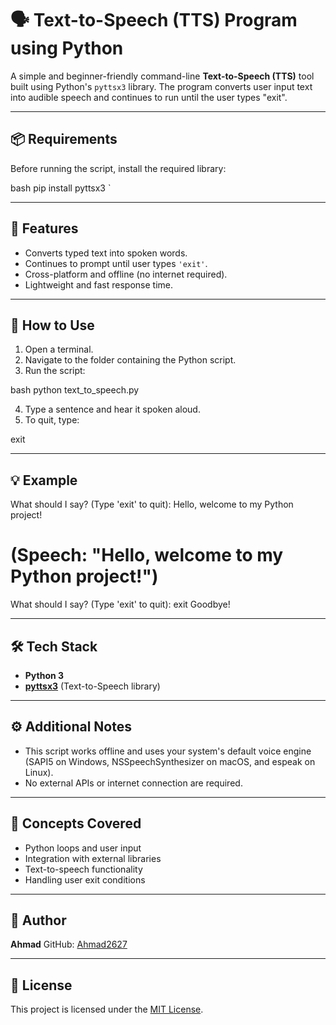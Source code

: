 # 🗣️ Text-to-Speech (TTS) Program using Python

A simple and beginner-friendly command-line **Text-to-Speech (TTS)** tool built using Python's `pyttsx3` library. The program converts user input text into audible speech and continues to run until the user types "exit".

---

## 📦 Requirements

Before running the script, install the required library:

bash
pip install pyttsx3
`

---

## 🚀 Features

* Converts typed text into spoken words.
* Continues to prompt until user types `'exit'`.
* Cross-platform and offline (no internet required).
* Lightweight and fast response time.

---

## 📂 How to Use

1. Open a terminal.
2. Navigate to the folder containing the Python script.
3. Run the script:

bash
python text_to_speech.py


4. Type a sentence and hear it spoken aloud.
5. To quit, type:


exit


---

## 💡 Example


What should I say? (Type 'exit' to quit): Hello, welcome to my Python project!
# (Speech: "Hello, welcome to my Python project!")

What should I say? (Type 'exit' to quit): exit
Goodbye!


---

## 🛠️ Tech Stack

* **Python 3**
* **[pyttsx3](https://pypi.org/project/pyttsx3/)** (Text-to-Speech library)

---

## ⚙️ Additional Notes

* This script works offline and uses your system's default voice engine (SAPI5 on Windows, NSSpeechSynthesizer on macOS, and espeak on Linux).
* No external APIs or internet connection are required.

---

## 🧠 Concepts Covered

* Python loops and user input
* Integration with external libraries
* Text-to-speech functionality
* Handling user exit conditions

---

## 👤 Author

**Ahmad**
GitHub: [Ahmad2627](https://github.com/Ahmad2627)

---

## 📄 License

This project is licensed under the [MIT License](LICENSE).

